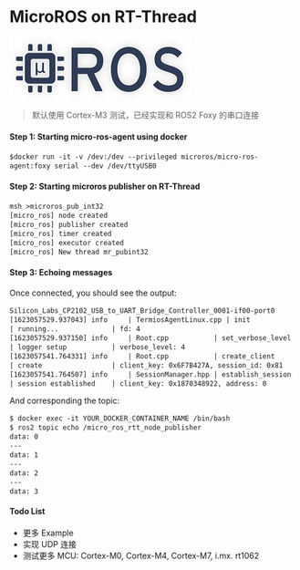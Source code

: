 # MicroROS on RT-Thread
<img src="./docs/micro-ROS_big_logo.png" >

> 默认使用 Cortex-M3 测试，已经实现和 ROS2 Foxy 的串口连接

#### Step 1: Starting micro-ros-agent using docker

```
$docker run -it -v /dev:/dev --privileged microros/micro-ros-agent:foxy serial --dev /dev/ttyUSB0
```
#### Step 2: Starting microros publisher on RT-Thread
```
msh >microros_pub_int32
[micro_ros] node created
[micro_ros] publisher created
[micro_ros] timer created
[micro_ros] executor created
[micro_ros] New thread mr_pubint32
```
#### Step 3: Echoing messages

Once connected, you should see the output:

```
Silicon_Labs_CP2102_USB_to_UART_Bridge_Controller_0001-if00-port0
[1623057529.937043] info     | TermiosAgentLinux.cpp | init                     | running...             | fd: 4
[1623057529.937150] info     | Root.cpp           | set_verbose_level        | logger setup           | verbose_level: 4
[1623057541.764331] info     | Root.cpp           | create_client            | create                 | client_key: 0x6F7B427A, session_id: 0x81
[1623057541.764507] info     | SessionManager.hpp | establish_session        | session established    | client_key: 0x1870348922, address: 0
```
And corresponding the topic:

```
$ docker exec -it YOUR_DOCKER_CONTAINER_NAME /bin/bash
$ ros2 topic echo /micro_ros_rtt_node_publisher
data: 0
---
data: 1
---
data: 2
---
data: 3
```

#### Todo List

- 更多 Example
- 实现 UDP 连接
- 测试更多 MCU:  Cortex-M0, Cortex-M4, Cortex-M7, i.mx. rt1062
